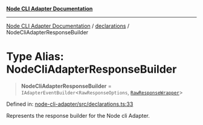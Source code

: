 [**Node CLI Adapter Documentation**](../../README.md)

***

[Node CLI Adapter Documentation](../../README.md) / [declarations](../README.md) / NodeCliAdapterResponseBuilder

# Type Alias: NodeCliAdapterResponseBuilder

> **NodeCliAdapterResponseBuilder** = `IAdapterEventBuilder`\<`RawResponseOptions`, [`RawResponseWrapper`](../../RawResponseWrapper/classes/RawResponseWrapper.md)\>

Defined in: [node-cli-adapter/src/declarations.ts:33](https://github.com/stonemjs/node-cli-adapter/blob/942602ba5f120245f6f1f4ea802cbd5e86b9d774/src/declarations.ts#L33)

Represents the response builder for the Node cli Adapter.
